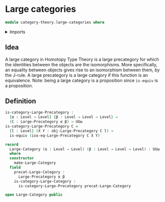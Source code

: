 # Large categories

```agda
module category-theory.large-categories where
```

<details><summary>Imports</summary>

```agda
open import category-theory.isomorphisms-large-precategories
open import category-theory.large-precategories

open import foundation.equivalences
open import foundation.universe-levels
```

</details>

## Idea

A large category in Homotopy Type Theory is a large precategory for which the
identities between the objects are the isomorphisms. More specifically, an
equality between objects gives rise to an isomorphism between them, by the
J-rule. A large precategory is a large category if this function is an
equivalence. Note: being a large category is a proposition since `is-equiv` is a
proposition.

## Definition

```agda
is-category-Large-Precategory :
  {α : Level → Level} {β : Level → Level → Level} →
  (C : Large-Precategory α β) → UUω
is-category-Large-Precategory C =
  {l : Level} (X Y : obj-Large-Precategory C l) →
  is-equiv (iso-eq-Large-Precategory C X Y)

record
  Large-Category (α : Level → Level) (β : Level → Level → Level) : UUω
  where
  constructor
    make-Large-Category
  field
    precat-Large-Category :
      Large-Precategory α β
    is-category-Large-Category :
      is-category-Large-Precategory precat-Large-Category

open Large-Category public
```
